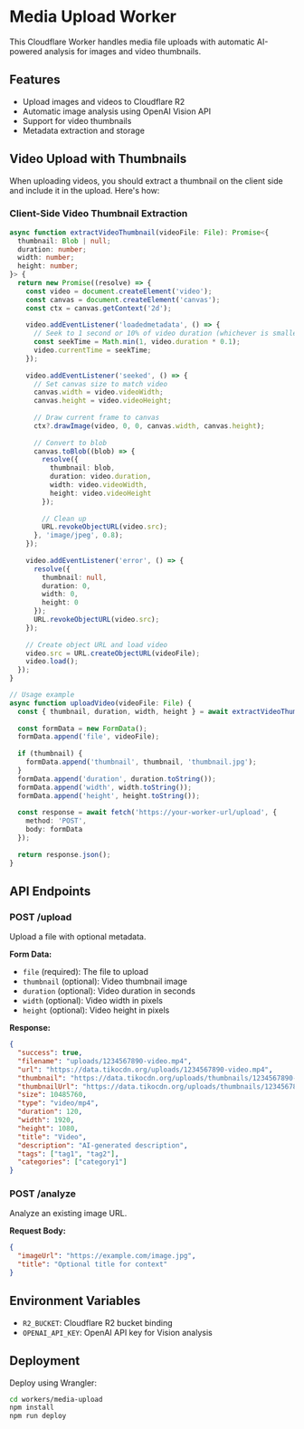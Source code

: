 # Media Upload Worker

This Cloudflare Worker handles media file uploads with automatic AI-powered analysis for images and video thumbnails.

## Features

- Upload images and videos to Cloudflare R2
- Automatic image analysis using OpenAI Vision API
- Support for video thumbnails
- Metadata extraction and storage

## Video Upload with Thumbnails

When uploading videos, you should extract a thumbnail on the client side and include it in the upload. Here's how:

### Client-Side Video Thumbnail Extraction

```typescript
async function extractVideoThumbnail(videoFile: File): Promise<{ 
  thumbnail: Blob | null; 
  duration: number; 
  width: number; 
  height: number;
}> {
  return new Promise((resolve) => {
    const video = document.createElement('video');
    const canvas = document.createElement('canvas');
    const ctx = canvas.getContext('2d');
    
    video.addEventListener('loadedmetadata', () => {
      // Seek to 1 second or 10% of video duration (whichever is smaller)
      const seekTime = Math.min(1, video.duration * 0.1);
      video.currentTime = seekTime;
    });
    
    video.addEventListener('seeked', () => {
      // Set canvas size to match video
      canvas.width = video.videoWidth;
      canvas.height = video.videoHeight;
      
      // Draw current frame to canvas
      ctx?.drawImage(video, 0, 0, canvas.width, canvas.height);
      
      // Convert to blob
      canvas.toBlob((blob) => {
        resolve({
          thumbnail: blob,
          duration: video.duration,
          width: video.videoWidth,
          height: video.videoHeight
        });
        
        // Clean up
        URL.revokeObjectURL(video.src);
      }, 'image/jpeg', 0.8);
    });
    
    video.addEventListener('error', () => {
      resolve({ 
        thumbnail: null, 
        duration: 0, 
        width: 0, 
        height: 0 
      });
      URL.revokeObjectURL(video.src);
    });
    
    // Create object URL and load video
    video.src = URL.createObjectURL(videoFile);
    video.load();
  });
}

// Usage example
async function uploadVideo(videoFile: File) {
  const { thumbnail, duration, width, height } = await extractVideoThumbnail(videoFile);
  
  const formData = new FormData();
  formData.append('file', videoFile);
  
  if (thumbnail) {
    formData.append('thumbnail', thumbnail, 'thumbnail.jpg');
  }
  formData.append('duration', duration.toString());
  formData.append('width', width.toString());
  formData.append('height', height.toString());
  
  const response = await fetch('https://your-worker-url/upload', {
    method: 'POST',
    body: formData
  });
  
  return response.json();
}
```

## API Endpoints

### POST /upload

Upload a file with optional metadata.

**Form Data:**
- `file` (required): The file to upload
- `thumbnail` (optional): Video thumbnail image
- `duration` (optional): Video duration in seconds
- `width` (optional): Video width in pixels
- `height` (optional): Video height in pixels

**Response:**
```json
{
  "success": true,
  "filename": "uploads/1234567890-video.mp4",
  "url": "https://data.tikocdn.org/uploads/1234567890-video.mp4",
  "thumbnail": "https://data.tikocdn.org/uploads/thumbnails/1234567890-video-thumb.jpg",
  "thumbnailUrl": "https://data.tikocdn.org/uploads/thumbnails/1234567890-video-thumb.jpg",
  "size": 10485760,
  "type": "video/mp4",
  "duration": 120,
  "width": 1920,
  "height": 1080,
  "title": "Video",
  "description": "AI-generated description",
  "tags": ["tag1", "tag2"],
  "categories": ["category1"]
}
```

### POST /analyze

Analyze an existing image URL.

**Request Body:**
```json
{
  "imageUrl": "https://example.com/image.jpg",
  "title": "Optional title for context"
}
```

## Environment Variables

- `R2_BUCKET`: Cloudflare R2 bucket binding
- `OPENAI_API_KEY`: OpenAI API key for Vision analysis

## Deployment

Deploy using Wrangler:

```bash
cd workers/media-upload
npm install
npm run deploy
```
